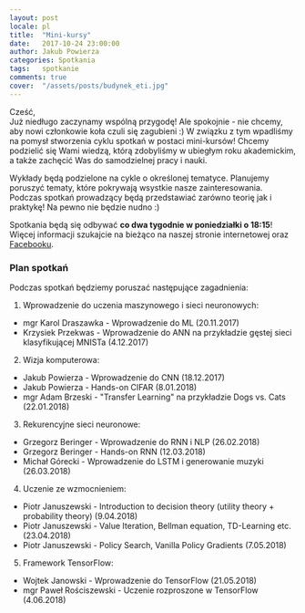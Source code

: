 ```yaml
---
layout: post
locale: pl
title:  "Mini-kursy"
date:   2017-10-24 23:00:00
author: Jakub Powierza
categories: Spotkania
tags:	spotkanie
comments: true
cover:  "/assets/posts/budynek_eti.jpg"
---
```


Cześć,  
Już niedługo zaczynamy wspólną przygodę! Ale spokojnie - nie chcemy, aby nowi członkowie koła czuli się zagubieni :) W związku z tym
wpadliśmy na pomysł stworzenia cyklu spotkań w postaci mini-kursów! Chcemy podzielić się Wami wiedzą, którą zdobyliśmy w ubiegłym roku
akademickim, a także zachęcić Was do samodzielnej pracy i nauki.

Wykłady będą podzielone na cykle o określonej tematyce. Planujemy poruszyć tematy, które pokrywają wsystkie nasze zainteresowania.
Podczas spotkań prowadzący będą przedstawiać zarówno teorię jak i praktykę! Na pewno nie będzie nudno :)

Spotkania będą się odbywać **co dwa tygodnie w poniedziałki o 18:15**! Więcej informacji szukajcie na bieżąco na naszej stronie
internetowej oraz [Facebooku](http://facebook.com/GradientPG/).

### Plan spotkań

Podczas spotkań będziemy poruszać następujące zagadnienia:

1. Wprowadzenie do uczenia maszynowego i sieci neuronowych:
  - mgr Karol Draszawka - Wprowadzenie do ML (20.11.2017)
  - Krzysiek Przekwas - Wprowadzenie do ANN na przykładzie gęstej sieci klasyfikującej MNISTa (4.12.2017)

2. Wizja komputerowa:
  - Jakub Powierza - Wprowadzenie do CNN (18.12.2017)
  - Jakub Powierza - Hands-on CIFAR (8.01.2018)
  - mgr Adam Brzeski - "Transfer Learning" na przykładzie Dogs vs. Cats (22.01.2018)

3. Rekurencyjne sieci neuronowe:
  - Grzegorz Beringer - Wprowadzenie do RNN i NLP (26.02.2018)
  - Grzegorz Beringer - Hands-on RNN (12.03.2018)
  - Michał Górecki - Wprowadzenie do LSTM i generowanie muzyki (26.03.2018)

4. Uczenie ze wzmocnieniem:
  - Piotr Januszewski - Introduction to decision theory (utility theory + probability theory) (9.04.2018)
  - Piotr Januszewski - Value Iteration, Bellman equation, TD-Learning etc. (23.04.2018)
  - Piotr Januszewski - Policy Search, Vanilla Policy Gradients (7.05.2018)

5. Framework TensorFlow:
  - Wojtek Janowski - Wprowadzenie do TensorFlow  (21.05.2018)
  - mgr Paweł Rościszewski - Uczenie rozproszone w TensorFlow (4.06.2018)
